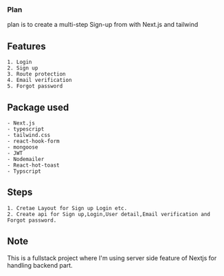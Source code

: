 ### Plan

plan is to create a multi-step Sign-up from with Next.js and tailwind

## Features

```
1. Login
2. Sign up
3. Route protection
4. Email verification
5. Forgot password

```

## Package used

```
- Next.js
- typescript
- tailwind.css
- react-hook-form
- mongoose
- JWT
- Nodemailer
- React-hot-toast
- Typscript
```

## Steps

    1. Cretae Layout for Sign up Login etc.
    2. Create api for Sign up,Login,User detail,Email verification and Forgot password.

## Note

This is a fullstack project where I'm using server side feature of Nextjs for handling backend part.
